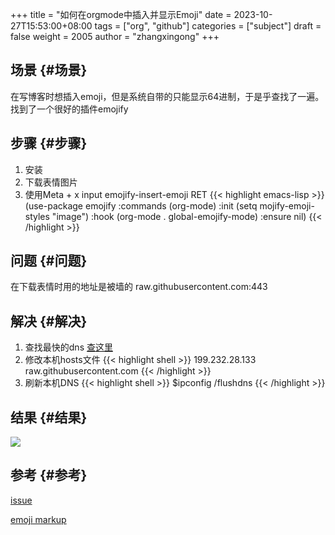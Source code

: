 +++
title = "如何在orgmode中插入并显示Emoji"
date = 2023-10-27T15:53:00+08:00
tags = ["org", "github"]
categories = ["subject"]
draft = false
weight = 2005
author = "zhangxingong"
+++

## 场景 {#场景}

在写博客时想插入emoji，但是系统自带的只能显示64进制，于是乎查找了一遍。找到了一个很好的插件emojify


## 步骤 {#步骤}

1.  安装
2.  下载表情图片
3.  使用Meta + x input emojify-insert-emoji RET
{{< highlight emacs-lisp >}}
(use-package emojify
:commands (org-mode)
:init
(setq mojify-emoji-styles "image")
:hook (org-mode . global-emojify-mode)
:ensure nil)
{{< /highlight >}}


## 问题 {#问题}

在下载表情时用的地址是被墙的
raw.githubusercontent.com:443


## 解决 {#解决}

1.  查找最快的dns [查这里](https://ping.chinaz.com/raw.githubusercontent.com)
2.  修改本机hosts文件
{{< highlight shell >}}
199.232.28.133 raw.githubusercontent.com
{{< /highlight >}}
3.  刷新本机DNS
{{< highlight shell >}}
$ipconfig /flushdns
{{< /highlight >}}


## 结果 {#结果}

![](/img/15-49-09_5_screenshot.png)


## 参考 {#参考}

[issue](https://github.com/nvm-sh/nvm/issues/2392)

[emoji markup](https://gist.github.com/rxaviers/7360908)
